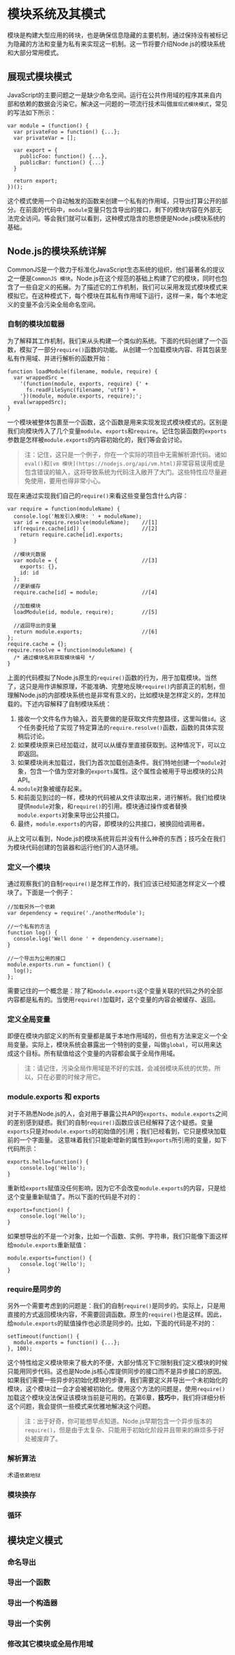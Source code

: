 # 模块系统及其模式
模块是构建大型应用的砖块，也是确保信息隐藏的主要机制，通过保持没有被标记为隐藏的方法和变量为私有来实现这一机制。这一节将要介绍Node.js的模块系统和大部分常用模式。
## 展现式模块模式
JavaScript的主要问题之一是缺少命名空间。运行在公共作用域的程序其来自内部和依赖的数据会污染它。解决这一问题的一项流行技术叫做`展现式模块模式`，常见的写法如下所示：

```
var module = (function() {
  var privateFoo = function() {...};
  var privateVar = [];

  var export = {
    publicFoo: function() {...},
    publicBar: function() {...}
  }

  return export;
})(); 
```
这个模式使用一个自动触发的函数来创建一个私有的作用域，只导出打算公开的部分。在前面的代码中，`module`变量只包含导出的接口，剩下的模块内容在外部无法完全访问。等会我们就可以看到，这种模式隐含的思想便是Node.js模块系统的基础。

## Node.js的模块系统详解
CommonJS是一个致力于标准化JavaScript生态系统的组织，他们最著名的提议之一便是`CommonJS 模块`。Node.js在这个规范的基础上构建了它的模块，同时也包含了一些自定义的拓展。为了描述它的工作机制，我们可以采用发现式模块模式来模拟它。在这种模式下，每个模块在其私有作用域下运行，这样一来，每个本地定义的变量不会污染全局命名空间。
### 自制的模块加载器
为了解释其工作机制，我们来从头构建一个类似的系统。下面的代码创建了一个函数，模拟了一部分`require()`函数的功能。
从创建一个加载模块内容、将其包装至私有作用域、并进行解析的函数开始：

```
function loadModule(filename, module, require) {
  var wrappedSrc =
    '(function(module, exports, require) {' +
      fs.readFileSync(filename, 'utf8') +
    '})(module, module.exports, require);';
  eval(wrappedSrc);
}
```
一个模块被整体包裹至一个函数，这个函数是用来实现发现式模块模式的。区别是我们向模块传入了几个变量`module`、`exports`和`require`。记住包装函数的`exports`参数是怎样被`module.exports`的内容初始化的，我们等会会讨论。
> 注：记住，这只是一个例子，你在一个实际的项目中无需解析源代码。诸如`eval()`和`[vm 模块](https://nodejs.org/api/vm.html)`非常容易误用或是包含错误的输入，这将导致系统为代码注入敞开了大门。这些特性应尽量避免使用，要用也得非常小心。

现在来通过实现我们自己的`require()`来看这些变量包含什么内容：

```
var require = function(moduleName) {
  console.log('触发引入模块: ' + moduleName);
  var id = require.resolve(moduleName);    //[1]
  if(require.cache[id]) {                  //[2]
    return require.cache[id].exports;
  }
 
  //模块元数据
  var module = {                           //[3]
    exports: {},
    id: id
  };
  //更新缓存
  require.cache[id] = module;              //[4]

  //加载模块
  loadModule(id, module, require);         //[5]
  
  //返回导出的变量
  return module.exports;                   //[6]
};
require.cache = {};
require.resolve = function(moduleName) {
  /* 通过模块名称获取模块编号 */
}
```
上面的代码模拟了Node.js原生的`require()`函数的行为，用于加载模块。当然了，这只是用作讲解原理，不能准确、完整地反映`require()`内部真正的机制，但理解Node.js的内部模块系统也是非常有意义的，比如模块是怎样定义的，怎样加载的。下述内容解释了自制模块系统：
1. 接收一个文件名作为输入，首先要做的是获取文件完整路径，这里叫做`id`。这个任务委托给了实现了特定算法的`require.resolve()`函数，函数的具体实现稍后讨论。
2. 如果模块原来已经加载过，就可以从缓存里直接获取到。这种情况下，可以立即返回。
3. 如果模块尚未加载过，我们为首次加载创造条件。我们特地创建一个`module`对象，包含一个值为空对象的`exports`属性。这个属性会被用于导出模块的公共API。
4. `module`对象被缓存起来。
5. 和前面见到过的一样，模块的代码被从文件读取出来，进行解析。我们给模块提供`module`对象，和`require()`的引用。模块通过操作或者替换`module.exports`对象来导出公共接口。
6. 最终，`module.exports`的内容，即模块的公共接口，被换回给调用者。

从上文可以看到，Node.js的模块系统背后并没有什么神奇的东西；技巧全在我们为模块代码创建的包装器和运行他们的人造环境。

### 定义一个模块
通过观察我们的自制`require()`是怎样工作的，我们应该已经知道怎样定义一个模块了。下面是一个例子：

```
//加载另外一个依赖
var dependency = require('./anotherModule');

//一个私有的方法
function log() {
  console.log('Well done ' + dependency.username);
}

//一个导出为公用的接口
module.exports.run = function() {
  log();
};
```
需要记住的一个概念是：除了和`module.exports`这个变量关联的代码之外的全部内容都是私有的。当使用`require()`加载时，这个变量的内容会被缓存、返回。
### 定义全局变量
即便在模块内部定义的所有变量都是属于本地作用域的，但也有方法来定义一个全局变量。实际上，模块系统会暴露出一个特别的变量，叫做`global`，可以用来达成这个目标。所有赋值给这个变量的内容都会属于全局作用域。
> 注：请记住，污染全局作用域是不好的实践，会减弱模块系统的优势。所以，只在必要的时候才用它。

### module.exports 和 exports
对于不熟悉Node.js的人，会对用于暴露公共API的`exports`、`module.exports`之间的差别感到疑惑。我们的自制`require()`函数应该已经解释了这个疑惑。变量`exports`只是对`module.exports`的初始值的引用；我们已经看到，它只是模块加载前的一个字面量。
这意味着我们只能新增新的属性到`exports`所引用的变量，如下代码所示：

```
exports.hello=function() {
	console.log('Hello');
}
```
重新给`exports`赋值没任何影响，因为它不会改变`module.exports`的内容，只是给这个变量重新赋值了。所以下面的代码是不对的：

```
exports=function() {
	console.log('Hello');
}
```
如果想导出的不是一个对象，比如一个函数、实例、字符串，我们只能像下面这样给`module.exports`重新赋值：

```
module.exports=function() {
	console.log('Hello');
}
```
### require是同步的
另外一个需要考虑到的问题是：我们的自制`require()`是同步的。实际上，只是用直接的方式返回模块内容，不需要回调函数。原生的`require()`也是这样。因此，给`module.exports`的赋值操作也必须是同步的。比如，下面的代码是不对的：

```
setTimeout(function() {
  module.exports = function() {...};
}, 100);
```
这个特性给定义模块带来了极大的不便，大部分情况下它限制我们定义模块的时候只能用同步代码。这也是Node.js核心库提供同步的接口而不是异步接口的原因。
如果我们需要一些异步的初始化模块的步骤，我们需要定义并导出一个未初始化的模块，这个模块过一会才会被被初始化。使用这个方法的问题是，使用`require()`加载这个模块没法保证该模块当前是可用的。在第6章，**技巧**中，我们将详细分析这个问题，我会提供一些模式来优雅地解决这个问题。
> 注：出于好奇，你可能想早点知道。Node.js早期包含一个异步版本的`require()`，但是由于太复杂、只能用于初始化阶段并且带来的麻烦多于好处被废弃了。

### 解析算法
术语`依赖地狱`
### 模块换存

### 循环

## 模块定义模式

### 命名导出

### 导出一个函数

### 导出一个构造器

### 导出一个实例

### 修改其它模块或全局作用域



